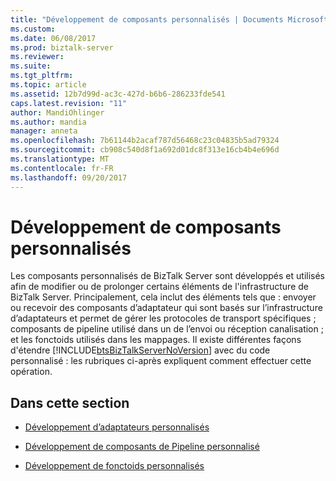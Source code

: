 ```yaml
---
title: "Développement de composants personnalisés | Documents Microsoft"
ms.custom: 
ms.date: 06/08/2017
ms.prod: biztalk-server
ms.reviewer: 
ms.suite: 
ms.tgt_pltfrm: 
ms.topic: article
ms.assetid: 12b7d99d-ac3c-427d-b6b6-286233fde541
caps.latest.revision: "11"
author: MandiOhlinger
ms.author: mandia
manager: anneta
ms.openlocfilehash: 7b61144b2acaf787d56468c23c04835b5ad79324
ms.sourcegitcommit: cb908c540d8f1a692d01dc8f313e16cb4b4e696d
ms.translationtype: MT
ms.contentlocale: fr-FR
ms.lasthandoff: 09/20/2017
---
```

# <a name="developing-custom-components"></a>Développement de composants personnalisés
Les composants personnalisés de BizTalk Server sont développés et utilisés afin de modifier ou de prolonger certains éléments de l'infrastructure de BizTalk Server.  Principalement, cela inclut des éléments tels que : envoyer ou recevoir des composants d’adaptateur qui sont basés sur l’infrastructure d’adaptateurs et permet de gérer les protocoles de transport spécifiques ; composants de pipeline utilisé dans un de l’envoi ou réception canalisation ; et les fonctoids utilisés dans les mappages.  Il existe différentes façons d'étendre [!INCLUDE[btsBizTalkServerNoVersion](../includes/btsbiztalkservernoversion-md.md)] avec du code personnalisé : les rubriques ci-après expliquent comment effectuer cette opération.  
  
## <a name="in-this-section"></a>Dans cette section  
  
-   [Développement d’adaptateurs personnalisés](../core/developing-custom-adapters.md)  
  
-   [Développement de composants de Pipeline personnalisé](../core/developing-custom-pipeline-components.md)  
  
-   [Développement de fonctoids personnalisés](../core/developing-custom-functoids.md)